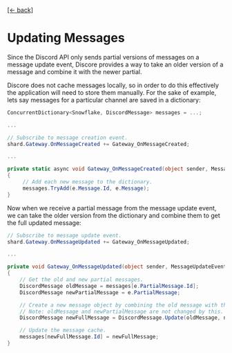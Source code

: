 [[← back]](./README.md)

# Updating Messages

Since the Discord API only sends partial versions of messages on a message update event, Discore provides a way to take an older version of a message and combine it with the newer partial.

Discore does not cache messages locally, so in order to do this effectively the application will need to store them manually. For the sake of example, lets say messages for a particular channel are saved in a dictionary:

```csharp
ConcurrentDictionary<Snowflake, DiscordMessage> messages = ...;

...

// Subscribe to message creation event.
shard.Gateway.OnMessageCreated += Gateway_OnMessageCreated;

...

private static async void Gateway_OnMessageCreated(object sender, MessageEventArgs e)
{
     // Add each new message to the dictionary.
     messages.TryAdd(e.Message.Id, e.Message);
}
```

Now when we receive a partial message from the message update event, we can take the older version from the dictionary and combine them to get the full updated message:

```csharp
// Subscribe to message update event.
shard.Gateway.OnMessageUpdated += Gateway_OnMessageUpdated;

...

private void Gateway_OnMessageUpdated(object sender, MessageUpdateEventArgs e)
{
    // Get the old and new partial messages.
    DiscordMessage oldMessage = messages[e.PartialMessage.Id];
    DiscordMessage newPartialMessage = e.PartialMessage;

    // Create a new message object by combining the old message with the newer partial.
    // Note: oldMessage and newPartialMessage are not changed by this.
    DiscordMessage newFullMessage = DiscordMessage.Update(oldMessage, newPartialMessage);

    // Update the message cache.
    messages[newFullMessage.Id] = newFullMessage;
}
```